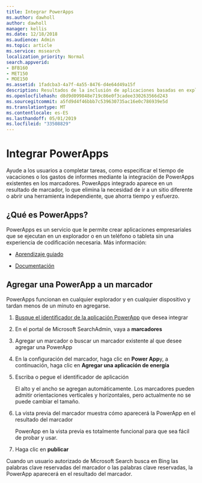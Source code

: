 ```yaml
---
title: Integrar PowerApps
ms.author: dawholl
author: dawholl
manager: kellis
ms.date: 12/18/2018
ms.audience: Admin
ms.topic: article
ms.service: mssearch
localization_priority: Normal
search.appverid:
- BFB160
- MET150
- MOE150
ms.assetid: 1fadcba3-4a7f-4a55-8476-d4e64d49a15f
description: Resultados de la inclusión de aplicaciones basadas en explorador en marcadores resultados de Microsoft Search
ms.openlocfilehash: d8d9d099848e719c86e0f3cadee330263566d243
ms.sourcegitcommit: a5fd9d4f46bbb7c539630735ac16e0c786939e5d
ms.translationtype: MT
ms.contentlocale: es-ES
ms.lasthandoff: 05/01/2019
ms.locfileid: "33508829"
---
```

# <a name="integrate-powerapps"></a>Integrar PowerApps

Ayude a los usuarios a completar tareas, como especificar el tiempo de vacaciones o los gastos de informes mediante la integración de PowerApps existentes en los marcadores. PowerApps integrado aparece en un resultado de marcador, lo que elimina la necesidad de ir a un sitio diferente o abrir una herramienta independiente, que ahorra tiempo y esfuerzo.
  
## <a name="what-are-powerapps"></a>¿Qué es PowerApps?

PowerApps es un servicio que le permite crear aplicaciones empresariales que se ejecutan en un explorador o en un teléfono o tableta sin una experiencia de codificación necesaria. Más información:
  
- [Aprendizaje guiado](https://docs.microsoft.com/en-us/learn/browse/?products=powerapps)
    
- [Documentación](https://docs.microsoft.com/en-us/powerapps/)
    
## <a name="add-a-powerapp-to-a-bookmark"></a>Agregar una PowerApp a un marcador

PowerApps funcionan en cualquier explorador y en cualquier dispositivo y tardan menos de un minuto en agregarse.
  
1. [Busque el identificador de la aplicación PowerApp](https://docs.microsoft.com/en-us/powerapps/maker/canvas-apps/get-sessionid#get-an-app-id) que desea integrar 
    
2. En el portal de Microsoft SearchAdmin, vaya a **marcadores**
    
3. Agregar un marcador o buscar un marcador existente al que desee agregar una PowerApp
    
4. En la configuración del marcador, haga clic en **Power App**y, a continuación, haga clic en **Agregar una aplicación de energía**
    
5. Escriba o pegue el identificador de aplicación
    
    El alto y el ancho se agregan automáticamente. Los marcadores pueden admitir orientaciones verticales y horizontales, pero actualmente no se puede cambiar el tamaño.
    
6. La vista previa del marcador muestra cómo aparecerá la PowerApp en el resultado del marcador
    
    PowerApp en la vista previa es totalmente funcional para que sea fácil de probar y usar.
    
7. Haga clic en **publicar**
    
Cuando un usuario autorizado de Microsoft Search busca en Bing las palabras clave reservadas del marcador o las palabras clave reservadas, la PowerApp aparecerá en el resultado del marcador.

  

